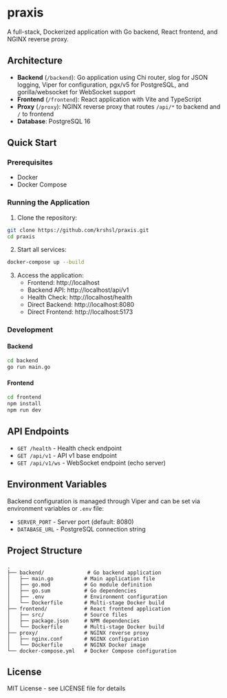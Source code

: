 # praxis

A full-stack, Dockerized application with Go backend, React frontend, and NGINX reverse proxy.

## Architecture

- **Backend** (`/backend`): Go application using Chi router, slog for JSON logging, Viper for configuration, pgx/v5 for PostgreSQL, and gorilla/websocket for WebSocket support
- **Frontend** (`/frontend`): React application with Vite and TypeScript
- **Proxy** (`/proxy`): NGINX reverse proxy that routes `/api/*` to backend and `/` to frontend
- **Database**: PostgreSQL 16

## Quick Start

### Prerequisites

- Docker
- Docker Compose

### Running the Application

1. Clone the repository:
```bash
git clone https://github.com/krshsl/praxis.git
cd praxis
```

2. Start all services:
```bash
docker-compose up --build
```

3. Access the application:
   - Frontend: http://localhost
   - Backend API: http://localhost/api/v1
   - Health Check: http://localhost/health
   - Direct Backend: http://localhost:8080
   - Direct Frontend: http://localhost:5173

### Development

#### Backend

```bash
cd backend
go run main.go
```

#### Frontend

```bash
cd frontend
npm install
npm run dev
```

## API Endpoints

- `GET /health` - Health check endpoint
- `GET /api/v1` - API v1 base endpoint
- `GET /api/v1/ws` - WebSocket endpoint (echo server)

## Environment Variables

Backend configuration is managed through Viper and can be set via environment variables or `.env` file:

- `SERVER_PORT` - Server port (default: 8080)
- `DATABASE_URL` - PostgreSQL connection string

## Project Structure

```
.
├── backend/              # Go backend application
│   ├── main.go          # Main application file
│   ├── go.mod           # Go module definition
│   ├── go.sum           # Go dependencies
│   ├── .env             # Environment configuration
│   └── Dockerfile       # Multi-stage Docker build
├── frontend/            # React frontend application
│   ├── src/             # Source files
│   ├── package.json     # NPM dependencies
│   └── Dockerfile       # Multi-stage Docker build
├── proxy/               # NGINX reverse proxy
│   ├── nginx.conf       # NGINX configuration
│   └── Dockerfile       # NGINX Docker image
└── docker-compose.yml   # Docker Compose configuration
```

## License

MIT License - see LICENSE file for details